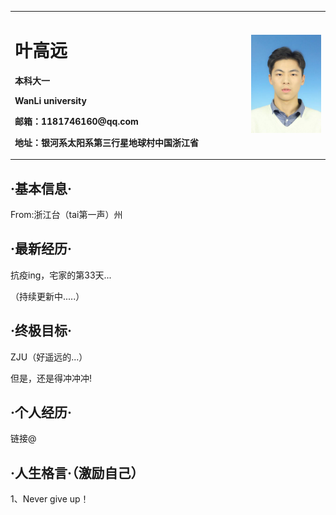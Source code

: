 <table border="0">
  <tr>
    <td width="75%">
      <h1>叶高远</h1>
      <p><b>本科大一</b></p>
      <p><b>WanLi university</b></p>
      <p><b>邮箱：1181746160@qq.com</b></p>
      <p><b>地址：银河系太阳系第三行星地球村中国浙江省</b></p>
    </td>
    <td width="25%"> 
      <img src="/Gyeee.jpg" width="100%">
    </td>
  </tr>
</table>
<h2>·基本信息·</h2>
<p>From:浙江台（tai第一声）州<p>
<h2>·最新经历·</h2>
<p>抗疫ing，宅家的第33天...<p>
<p>（持续更新中.....）<p>
<h2>·终极目标·</h2>
<p>ZJU（好遥远的...）<p>
<p>但是，还是得冲冲冲!<p>
<h2>·个人经历·</h2>
<p>链接@<p>
<h2>·人生格言·（激励自己）</h2>
<p>1、Never give up！<p>
